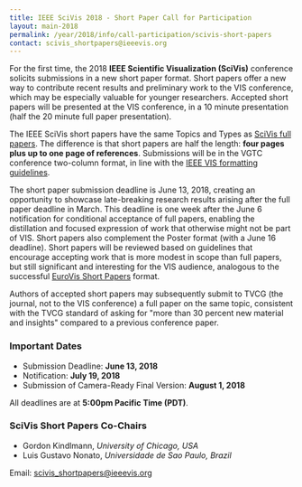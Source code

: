 ```yaml
---
title: IEEE SciVis 2018 - Short Paper Call for Participation
layout: main-2018
permalink: /year/2018/info/call-participation/scivis-short-papers
contact: scivis_shortpapers@ieeevis.org
---
```


For the first time, the 2018 **IEEE Scientific Visualization (SciVis)** conference solicits submissions in a new short paper format.  Short papers offer a new way to contribute recent results and preliminary work to the VIS conference, which may be especially valuable for younger researchers. Accepted short papers will be presented at the VIS conference, in a 10 minute presentation (half the 20 minute full paper presentation).

The IEEE SciVis short papers have the same Topics and Types as [SciVis full papers](http://ieeevis.org/year/2018/info/call-participation/scivis-paper-types).  The difference is that short papers are half the length: **four pages plus up to one page of references**. Submissions will be in the VGTC conference two-column format, in line with the [IEEE VIS formatting guidelines](http://junctionpublishing.org/vgtc/Tasks/camera.html).

The short paper submission deadline is June 13, 2018, creating an opportunity to showcase late-breaking research results arising after the full paper deadline in March.  This deadline is one week after the June 6 notification for conditional acceptance of full papers, enabling the distillation and focused expression of work that otherwise might not be part of VIS.  Short papers also complement the Poster format (with a June 16 deadline).  Short papers will be reviewed based on guidelines that encourage accepting work that is more modest in scope than full papers, but still significant and interesting for the VIS audience, analogous to the successful [EuroVis Short Papers](https://www.eurovis2018.org/submitters-short-papers/) format.

Authors of accepted short papers may subsequently submit to TVCG (the journal, not to the VIS conference) a full paper on the same topic, consistent with the TVCG standard of asking for "more than 30 percent new material and insights" compared to a previous conference paper.

### Important Dates

* Submission Deadline: **June 13, 2018**
* Notification: **July 19, 2018**
* Submission of Camera-Ready Final Version: **August 1, 2018**

All deadlines are at **5:00pm Pacific Time (PDT)**.

### SciVis Short Papers Co-Chairs

* Gordon Kindlmann, *University of Chicago, USA*
* Luis Gustavo Nonato, *Universidade de Sao Paulo, Brazil*

Email: [scivis_shortpapers@ieeevis.org](mailto:scivis_shortpapers@ieeevis.org)
